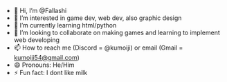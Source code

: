 - 👋 Hi, I’m @Fallashi
- 👀 I’m interested in game dev, web dev, also graphic design
- 🌱 I’m currently learning html/python
- 💞️ I’m looking to collaborate on making games and learning to implement web developing
- 📫 How to reach me (Discord = @kumoiji) or email (Gmail = kumoiji54@gmail.com)
- 😄 Pronouns: He/Him
- ⚡ Fun fact: I dont like milk

<!---
Fallashi/Fallashi is a ✨ special ✨ repository because its `README.md` (this file) appears on your GitHub profile.
You can click the Preview link to take a look at your changes.
--->
